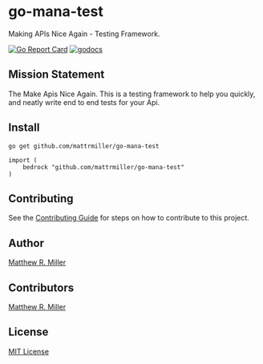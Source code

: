 # go-mana-test
Making APIs Nice Again - Testing Framework.

[![Go Report Card](https://goreportcard.com/badge/github.com/mattrmiller/go-mana-test)](https://goreportcard.com/report/github.com/mattrmiller/go-mana-tet)
[![godocs](https://img.shields.io/badge/godocs-reference-blue.svg)](https://godoc.org/github.com/mattrmiller/go-mana-test)

## Mission Statement
The Make Apis Nice Again. This is a testing framework to help you quickly, and neatly write end to end tests for your Api.

## Install
```
go get github.com/mattrmiller/go-mana-test
```

```
import (
    bedrock "github.com/mattrmiller/go-mana-test"
)
```

## Contributing
See the [Contributing Guide](/CONTRIBUTING.md) for steps on how to contribute to this project.

## Author
[Matthew R. Miller](https://github.com/mattrmiller)

## Contributors
[Matthew R. Miller](https://github.com/mattrmiller)

## License
[MIT License](LICENSE)

